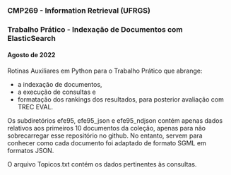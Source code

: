 ### CMP269 - Information Retrieval (UFRGS)
### Trabalho Prático - Indexação de Documentos com ElasticSearch
#### Agosto de 2022

Rotinas Auxiliares em Python para o Trabalho Prático que abrange:
- a indexação de documentos, 
- a execução de consultas e 
- formatação dos rankings dos resultados, para posterior avaliação com TREC EVAL.

Os subdiretórios efe95, efe95_json e efe95_ndjson contém apenas dados relativos aos primeiros 10 documentos da coleção, apenas para não sobrecarregar esse repositório no github. No entanto, servem para conhecer como cada documento foi adaptado de formato SGML em formatos JSON.

O arquivo Topicos.txt contém os dados pertinentes às consultas.

